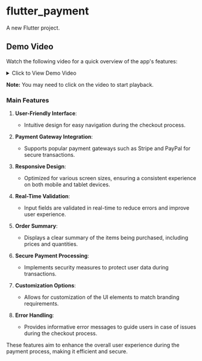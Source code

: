 # flutter_payment

A new Flutter project.

## Demo Video

Watch the following video for a quick overview of the app's features:

<details>
<summary>Click to View Demo Video</summary>


 

 



https://github.com/user-attachments/assets/b6c2e233-ea93-4552-9c1d-bb6739fad3e1




<center>
    <video width="600" controls>
      <source src="Flutter-Payment/ss/demo.mp4" type="video/mp4">
        Your browser does not support the video tag.
      </video>
 </center>

</details>

**Note:** You may need to click on the video to start playback.
### Main Features

1. **User-Friendly Interface**:
   - Intuitive design for easy navigation during the checkout process.

2. **Payment Gateway Integration**:
   - Supports popular payment gateways such as Stripe and PayPal for secure transactions.

3. **Responsive Design**:
   - Optimized for various screen sizes, ensuring a consistent experience on both mobile and tablet devices.

4. **Real-Time Validation**:
   - Input fields are validated in real-time to reduce errors and improve user experience.

5. **Order Summary**:
   - Displays a clear summary of the items being purchased, including prices and quantities.

6. **Secure Payment Processing**:
   - Implements security measures to protect user data during transactions.

7. **Customization Options**:
   - Allows for customization of the UI elements to match branding requirements.

8. **Error Handling**:
   - Provides informative error messages to guide users in case of issues during the checkout process.

These features aim to enhance the overall user experience during the payment process, making it efficient and secure.
